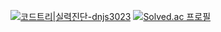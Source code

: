 [![코드트리|실력진단-dnjs3023](https://banner.codetree.ai/v1/banner/dnjs3023)](https://www.codetree.ai/profiles/dnjs3023)
[![Solved.ac
프로필](http://mazassumnida.wtf/api/generate_badge?boj={handle})](https://solved.ac/{dnjs3023})
